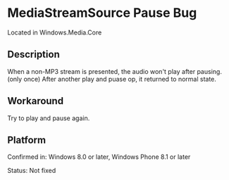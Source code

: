 # MediaStreamSource Pause Bug
Located in Windows.Media.Core

## Description
When a non-MP3 stream is presented, the audio won't play after pausing.(only once) After another play and puase op, it returned to normal state.

## Workaround
Try to play and pause again.

## Platform
Confirmed in: Windows 8.0 or later, Windows Phone 8.1 or later

Status: Not fixed
